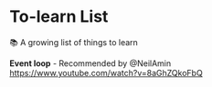 # To-learn List
📚 A growing list of things to learn

**Event loop** - Recommended by @NeilAmin https://www.youtube.com/watch?v=8aGhZQkoFbQ
